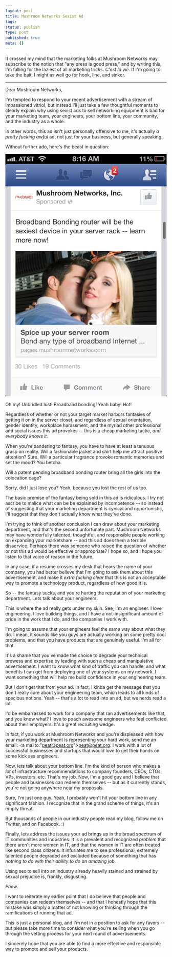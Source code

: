 ```yaml
---
layout: post
title: Mushroom Networks Sexist Ad
tags:
status: publish
type: post
published: true
meta: {}
---
```


It crossed my mind that the marketing folks at Mushroom Networks may subscribe to the notion that "any press is good press," and by writing this, I'm falling for the laziest of all marketing tricks. *C'est la vie.* If I'm going to take the bait, I might as well go for hook, line, and sinker.

---

Dear Mushroom Networks,

I'm tempted to respond to your recent advertisement with a stream of impassioned vitriol, but instead I'll just take a few thoughtful moments to clearly explain why using sexist ads to sell networking equipment is bad for your marketing team, your engineers, your bottom line, your community, and the industry as a whole.

In other words, this ad isn't just personally offensive to me, it's actually *a pretty fucking awful* ad, not just for your business, but generally speaking.

Without further ado, here's the beast in question:

<img src="/images/mushroom-networks.png" />

Oh my! Unbridled lust! Broadband bonding! Yeah baby! Hot!

Regardless of whether or not your target market harbors fantasies of getting it on in the server closet, and regardless of sexual orientation, gender identity, workplace harassment, and the myriad other professional and social issues this ad provokes -- this is a cheap marketing tactic, *and everybody knows it.*

When you're pandering to fantasy, you have to have at least a tenuous grasp on reality. Will a fashionable jacket and shirt help me attract positive attention? Sure. Will a particular fragrance provoke romantic memories and set the mood? You betcha.

Will a patent pending broadband bonding router bring all the girls into the colocation cage?

Sorry, did I just lose you? Yeah, because you lost the rest of us too.

The basic premise of the fantasy being sold in this ad is ridiculous. I try not ascribe to malice what can be be explained by incompetence -- so instead of suggesting that your marketing department is cynical and opportunistic, I'll suggest that they don't actually know what they've done.

I'm trying to think of another conclusion I can draw about your marketing department, and that's the second unfortunate part. Mushroom Networks may have wonderfully talented, thoughtful, and responsible people working on expanding your marketshare -- and this ad does them a terrible disservice. Perhaps there was someone who raised the question of whether or not this ad would be effective or appropriate? I hope so, and I hope you listen to that voice of reason in the future.

In any case, if a resume crosses my desk that bears the name of your company, you had better believe that I'm going to ask them about this advertisement, and make it *extra fucking clear* that this is not an acceptable way to promote a technology product, regardless of how good it is.

So -- the fantasy sucks, and you're hurting the reputation of your marketing department. Lets talk about your engineers.

This is where the ad really gets under my skin. See, I'm an engineer. I love engineering. I love building things, and I have a not-insignificant amount of pride in the work that I do, and the companies I work with.

I'm going to assume that your engineers feel the same way about what they do. I mean, it sounds like you guys are actually working on some pretty cool problems, and that you have products that are genuinely useful. I'm all for that.

It's a shame that you've made the choice to degrade your technical prowess and expertise by leading with such a cheap and manipulative advertisement. I want to know what kind of traffic you can handle, and what benefits I can get from deploying one of your systems on my network. I want something that will help me build confidence in your engineering team.

But I don't get that from your ad. In fact, I kinda get the message that you don't really care about your engineering team, which leads to all kinds of specious notions. Yeah -- that's a lot to read into an ad, but we nerds read a lot.

I'd be embarrassed to work for a company that ran advertisements like that, and you know what? I love to poach awesome engineers who feel conflicted about their employers. It's a great recruiting wedge.

In fact, if you work at Mushroom Networks and you're displeased with how your marketing department is representing your hard work, send me an email: <a mailto:"peat@peat.org">peat@peat.org</a>. I work with a lot of successful businesses and startups that would love to get their hands on some kick ass engineers.

Now, lets talk about your bottom line. I'm the kind of person who makes a *lot* of infrastructure recommendations to company founders, CEOs, CTOs, VPs, investors, etc. That's my job. Now, I'm a good guy and I believe that people and businesses can redeem themselves -- but as it currently stands, you're not going anywhere near my proposals.

Sure, I'm just one guy. Yeah, I probably won't hit your bottom line in any significant fashion. I recognize that in the grand scheme of things, it's an empty threat.

But thousands of people in our industry people read my blog, follow me on Twitter, and on Facebook. :)

Finally, lets address the issues your ad brings up in the broad spectrum of IT communities and industries. It is a prevalent and recognized *problem* that there aren't more women in IT, and that the women in IT are often treated like second class citizens. It infuriates me to see professional, extremely talented people degraded and excluded because of something that has *nothing to do with their ability to do an amazing job.*

Using sex to sell into an industry already heavily stained and strained by sexual prejudice is, frankly, disgusting.

*Phew.*

I want to reiterate my earlier point that I do believe that people and companies can redeem themselves -- and that I honestly hope that this mistake was simply a matter of not knowing or thinking through the ramifications of running that ad.

This is just a personal blog, and I'm not in a position to ask for any favors -- but please take more time to consider what you're selling when you go through the vetting process for your next round of advertisements.

I sincerely hope that you are able to find a more effective and responsible way to promote and sell your products.